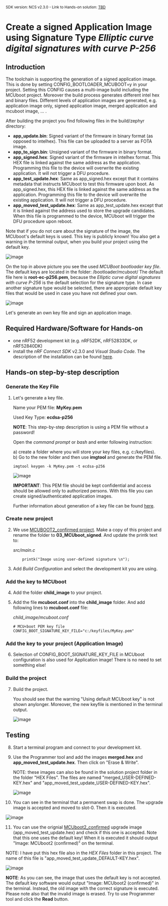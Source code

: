 <sup>SDK version: NCS v2.3.0 - Link to Hands-on solution: [TBD](https://github.com/ChrisKurz/MCUboot/tree/main/Workspace/NCSv2.3.0/)</sup>


# Create a signed Application Image using Signature Type _Elliptic curve digital signatures with curve P-256_

## Introduction
The toolchain is supporting the generation of a signed application image. This is done by setting CONFIG_BOOTLOADER_MCUBOOT=y in your project. Setting this CONFIG causes a multi-image build including the MCUboot project. Moreover the build process generates different intel hex and binary files. Different levels of application images are generated, e.g. application image only, signed application image, merged application and mcuboot image, ... .

After building the project you find following files in the build/zephyr directory:

- __app_update.bin__: Signed variant of the firmware in binary format (as opposed to intelhex). This file can be uploaded to a server as FOTA image.
- __app_to_sign.bin__: Unsigned variant of the firmware in binary format.
- __app_signed.hex__: Signed variant of the firmware in intelhex format. This HEX file is linked against the same address as the application. Programming this file to the device will overwrite the existing application. It will not trigger a DFU procedure.
- __app_test_update.hex__: Same as app_signed.hex except that it contains metadata that instructs MCUboot to test this firmware upon boot. As app_signed.hex, this HEX file is linked against the same address as the application. Programming this file to the device will overwrite the existing application. It will not trigger a DFU procedure.
- __app_moved_test_update.hex__:  Same as app_test_update.hex except that it is linked against the address used to store the upgrade candidates. When this file is programmed to the device, MCUboot will trigger the DFU procedure upon reboot.
          
Note that if you do not care about the signature of the image, the MCUboot's default keys is used. This key is publicly known! You also get a warning in the terminal output, when you build your project using the default key. 

![image](images/MCUboot_Signature_Warning.jpg)

On the top in above picture you see the used _MCUBoot bootloader key file_. The default keys are located in the folder:
   <nRF Connect SDK install path>/bootloader/mcuboot/
The default file here is __root-ec-p256.pem__, because the _Elliptic curve digital signatures with curve P-256_ is the default selection for the signature type. In case another signature type would be selected, there are appropriate default key files that would be used in case you have not defined your own. 

![image](images/MCUboot_Signature_DefaultKeys.jpg)

Let's generate an own key file and sign an application image.
  
## Required Hardware/Software for Hands-on
- one nRF52 development kit (e.g. nRF52DK, nRF52833DK, or nRF52840DK)
- install the _nRF Connect SDK_ v2.3.0 and _Visual Studio Code_. The description of the installation can be found [here](https://developer.nordicsemi.com/nRF_Connect_SDK/doc/2.3.0/nrf/getting_started/assistant.html#).


## Hands-on step-by-step description 

### Generate the Key File
1) Let's generate a key file. 
          
   Name your PEM file: __MyKey.pem__
          
   Used Key Type:   __ecdsa-p256__

   __NOTE__: This step-by-step description is using a PEM file without a password!          
          
   Open the _command prompt_ or _bash_ and enter following instruction:

   a) create a folder where you will store your key files, e.g. c:/keyfiles).          
   b) Go to the new folder and then use __imgtool__ and generate the PEM file. 
          
       imgtool keygen -k MyKey.pem -t ecdsa-p256

     ![image](images/MCUboot_Signature_keyfile.jpg)          
          
      __IMPORTANT__: This PEM file should be kept confidential and access should be allowed only to authorized persons. With this file you can create signed/authenticated application images. 

   Further information about generation of a key file can be found [here](https://github.com/ChrisKurz/MCUboot/blob/main/doc/NCSv2.3.0_GenerateKey.md). 
   
   

          
### Create new project
2) We use [MCUBOOT2_confirmed project](https://github.com/ChrisKurz/MCUboot/tree/main/Workspace/NCSv2.3.0/01a_MCUboot2_confirm). Make a copy of this project and rename the folder to __03_MCUboot_signed__. And update the printk text to:

   _src/main.c_          

           printk("Image using user-defined signature \n"); 	

          
3) Add _Build Configuration_ and select the development kit you are using. 

### Add the key to MCUboot
4) Add the folder __child_image__ to your project. 

5) Add the file __mcuboot.conf__ into the __child_image__ folder. And add following lines to __mcuboot.conf__ file:
          
   _child_image/mcuboot.conf_
   
       # MCU<boot PEM key file
       CONFIG_BOOT_SIGNATURE_KEY_FILE="c:/keyfiles/MyKey.pem"
          
### Add the key to your project (Application Image)
6) Selection of CONFIG_BOOT_SIGNATURE_KEY_FILE in MCUboot configuration is also used for Application image! There is no need to set something else!
                  
### Build the project
7) Build the project. 
 
   You should see that the warning "Using default MCUboot key" is not shown anylonger. Moreover, the new keyfile is mentioned in the terminal output. 
                  
   ![image](images/MCUboot_Signature_UserSigned.jpg)
                  
## Testing
8) Start a terminal program and connect to your development kit.
9) Use the Programmer tool and add the images __merged.hex__ and __app_moved_test_update.hex__. Then click on "Erase & Write".

   NOTE: these images can also be found in the solution project folder in the folder "HEX Files". The files are named "merged_USER-DEFINED-KEY.hex" and "app_moved_test_update_USER-DEFINED-KEY.hex". 

   ![image](images/MCUboot_Signature_programmer.jpg)

10) You can see in the terminal that a permanent swap is done. The upgrade image is accepted and moved to slot-0. Then it is executed. 
                  
   ![image](images/MCUboot_Signature_terminal.jpg)

11) You can use the orignial [MCUboot2_confirmed](https://github.com/ChrisKurz/MCUboot/tree/main/Workspace/NCSv2.3.0/01a_MCUboot2_confirm) upgrade image (app_moved_test_update.hex) and check if this one is accepted. Note that this one uses the default key! When it is executed it should output "Image: MCUboot2 (confirmed)" on the terminal. 
 
   NOTE: I have put this hex file also in the _HEX Files_ folder in this project. The name of this file is "app_moved_test_update_DEFAULT-KEY.hex".
                  
   ![image](images/MCUboot_Signature_terminal2.jpg)

   __NOTE__: As you can see, the image that uses the default key is not accepted. The default key software would output "Image: MCUboot2 (confirmed)" in the terminal. Instead, the old image with the correct signature is executed. Please note also that the invalid image is erased. Try to use Programmer tool and click the __Read__ button. 
